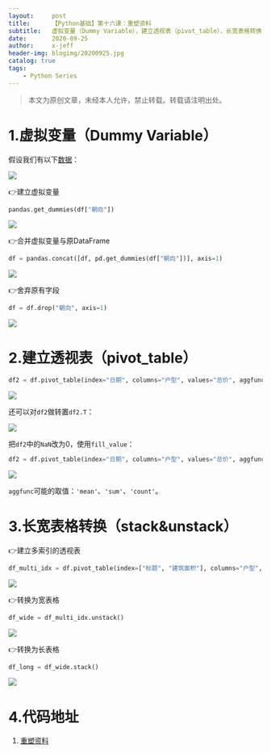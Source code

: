 ```yaml
---
layout:     post
title:      【Python基础】第十六课：重塑资料
subtitle:   虚拟变量（Dummy Variable），建立透视表（pivot_table），长宽表格转换（stack&unstack）
date:       2020-09-25
author:     x-jeff
header-img: blogimg/20200925.jpg
catalog: true
tags:
    - Python Series
---
```

>本文为原创文章，未经本人允许，禁止转载。转载请注明出处。

# 1.虚拟变量（Dummy Variable）

假设我们有以下[数据](https://github.com/x-jeff/Python_Code_Demo/blob/master/Demo14/house_price.csv)：

![](https://xjeffblogimg.oss-cn-beijing.aliyuncs.com/BLOGIMG/BlogImage/PythonSeries/Lesson16/16x1.png)

👉建立虚拟变量

```python
pandas.get_dummies(df["朝向"])
```

![](https://xjeffblogimg.oss-cn-beijing.aliyuncs.com/BLOGIMG/BlogImage/PythonSeries/Lesson16/16x2.png)

👉合并虚拟变量与原DataFrame

```python
df = pandas.concat([df, pd.get_dummies(df["朝向"])], axis=1)
```

![](https://xjeffblogimg.oss-cn-beijing.aliyuncs.com/BLOGIMG/BlogImage/PythonSeries/Lesson16/16x3.png)

👉舍弃原有字段

```python
df = df.drop("朝向", axis=1)
```

![](https://xjeffblogimg.oss-cn-beijing.aliyuncs.com/BLOGIMG/BlogImage/PythonSeries/Lesson16/16x4.png)

# 2.建立透视表（pivot_table）

```python
df2 = df.pivot_table(index="日期", columns="户型", values="总价", aggfunc='sum')
```

![](https://xjeffblogimg.oss-cn-beijing.aliyuncs.com/BLOGIMG/BlogImage/PythonSeries/Lesson16/16x5.png)

还可以对`df2`做转置`df2.T`：

![](https://xjeffblogimg.oss-cn-beijing.aliyuncs.com/BLOGIMG/BlogImage/PythonSeries/Lesson16/16x6.png)

把`df2`中的`NaN`改为0，使用`fill_value`：

```python
df2 = df.pivot_table(index="日期", columns="户型", values="总价", aggfunc='sum', fill_value=0)
```

![](https://xjeffblogimg.oss-cn-beijing.aliyuncs.com/BLOGIMG/BlogImage/PythonSeries/Lesson16/16x7.png)

`aggfunc`可能的取值：`'mean'`、`'sum'`、`'count'`。

# 3.长宽表格转换（stack&unstack）

👉建立多索引的透视表

```python
df_multi_idx = df.pivot_table(index=["标题", "建筑面积"], columns="户型", values="总价", aggfunc='sum')
```

![](https://xjeffblogimg.oss-cn-beijing.aliyuncs.com/BLOGIMG/BlogImage/PythonSeries/Lesson16/16x8.png)

👉转换为宽表格

```python
df_wide = df_multi_idx.unstack()
```

![](https://xjeffblogimg.oss-cn-beijing.aliyuncs.com/BLOGIMG/BlogImage/PythonSeries/Lesson16/16x9.png)

👉转换为长表格

```python
df_long = df_wide.stack()
```

![](https://xjeffblogimg.oss-cn-beijing.aliyuncs.com/BLOGIMG/BlogImage/PythonSeries/Lesson16/16x10.png)

# 4.代码地址

1. [重塑资料](https://github.com/x-jeff/Python_Code_Demo/tree/master/Demo16)